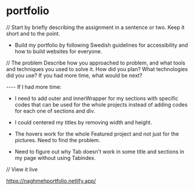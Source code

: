 # portfolio

// Start by briefly describing the assignment in a sentence or two. Keep it short and to the point.
   - Build my portfolio by following Swedish guidelines for accessibility and how to build websites for everyone.

// The problem
Describe how you approached to problem, and what tools and techniques you used to solve it. How did you plan? What technologies did you use? If you had more time, what would be next?

---- If I had more time:

   - I need to add outer and innerWrapper for my sections with specific codes that can be used for the whole projects instead of adding codes for each one of sections and div. 

   - I could centered my titles by removing width and height.

   - The hovers work for the whole Featured project and not just for the pictures. Need to find the problem. 

   - Need to figure out why Tab doesn't work in some title and sections in my page without using Tabindex.

// View it live

   https://naghmehportfolio.netlify.app/

